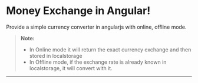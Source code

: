 Money Exchange in Angular!
===================
Provide a simple currency converter in angularjs with online, offline mode.

> **Note:**
> - In Online mode it will return the exact currency exchange and then stored in localstorage
> - In Offline mode, if the exchange rate is already known in localstorage, it will convert with it.

----------